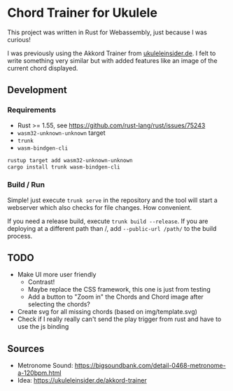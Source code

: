 # Chord Trainer for Ukulele

This project was written in Rust for Webassembly, just because I was curious!

I was previously using the Akkord Trainer from [ukuleleinsider.de](https://ukuleleinsider.de/akkord-trainer/). I felt to write something very similar but with added features like an image of the current chord displayed.

## Development

### Requirements

* Rust >= 1.55, see https://github.com/rust-lang/rust/issues/75243
* `wasm32-unknown-unknown` target
* `trunk` 
* `wasm-bindgen-cli`

```bash
rustup target add wasm32-unknown-unknown
cargo install trunk wasm-bindgen-cli
```

### Build / Run

Simple! just execute `trunk serve` in the repository and the tool will start a webserver which also checks for file changes. How convenient.

If you need a release build, execute `trunk build --release`. If you are deploying at a different path than /, add `--public-url /path/` to the build process.

## TODO

* Make UI more user friendly
    * Contrast!
    * Maybe replace the CSS framework, this one is just from testing
    * Add a button to "Zoom in" the Chords and Chord image after selecting the chords?
* Create svg for all missing chords (based on img/template.svg)
* Check if I really really can't send the play trigger from rust and have to use the js binding

## Sources

* Metronome Sound: https://bigsoundbank.com/detail-0468-metronome-a-120bpm.html
* Idea: https://ukuleleinsider.de/akkord-trainer
